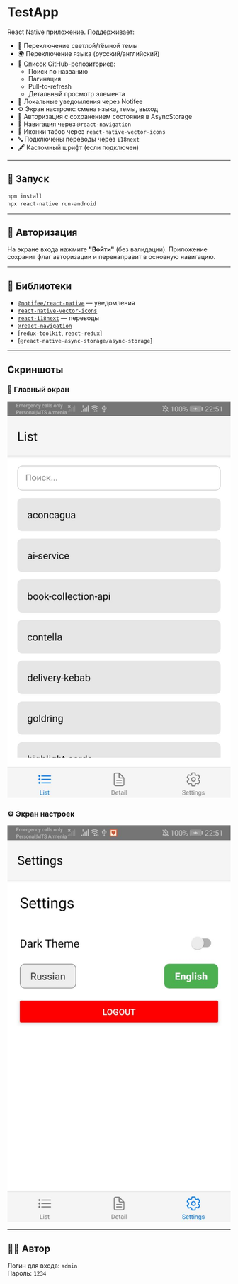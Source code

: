 # TestApp

React Native приложение. Поддерживает:

- 🌙 Переключение светлой/тёмной темы
- 🌍 Переключение языка (русский/английский)
- 🧾 Список GitHub-репозиториев:
  - Поиск по названию
  - Пагинация
  - Pull-to-refresh
  - Детальный просмотр элемента
- 🔔 Локальные уведомления через Notifee
- ⚙️ Экран настроек: смена языка, темы, выход
- 🔐 Авторизация с сохранением состояния в AsyncStorage
- 🧭 Навигация через `@react-navigation`
- 🎨 Иконки табов через `react-native-vector-icons`
- 🔤 Подключены переводы через `i18next`
- 🖋 Кастомный шрифт (если подключен)

---

## 🚀 Запуск

```bash
npm install
npx react-native run-android
```

---

## 🔐 Авторизация

На экране входа нажмите **"Войти"** (без валидации). Приложение сохранит флаг авторизации и перенаправит в основную навигацию.

---

## 🧩 Библиотеки

- [`@notifee/react-native`](https://notifee.app/react-native/docs/overview) — уведомления
- [`react-native-vector-icons`](https://github.com/oblador/react-native-vector-icons)
- [`react-i18next`](https://react.i18next.com/) — переводы
- [`@react-navigation`](https://reactnavigation.org/)
- [`redux-toolkit`, `react-redux`]
- [`@react-native-async-storage/async-storage`]

---

## Скриншоты

### 📱 Главный экран
![Главный экран](./assets/images/screenshots/screen1.jpg)

### ⚙️ Экран настроек
![Настройки](./assets/images/screenshots/screen2.jpg)

---

## 🧑‍💻 Автор

Логин для входа: `admin`  
Пароль: `1234`